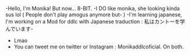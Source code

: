 -Hello, I'm Monika! But now... 8-BIT.
-I DO like monika, she looking kinda sus lol ( People don't play amogus anymore but- )
-I'm learning japanese, I'm working on a Mod for ddlc with Japanese traduction : 私はカントーを学んでいます-
- Lmao
- You can tweet me on twitter or Instagram : Monikaddlcoficial. On both.
<!---
Bye BEEP
--->
